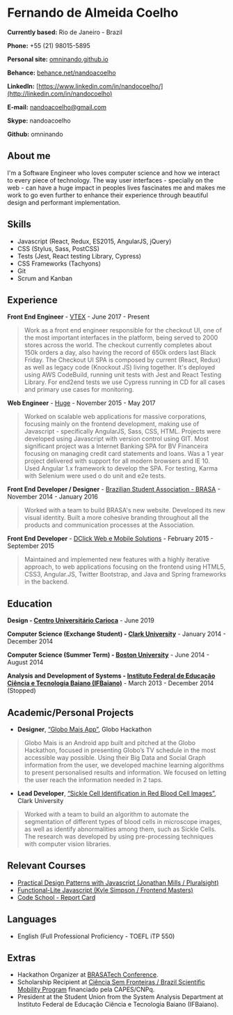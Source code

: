 # Fernando de Almeida Coelho

**Currently based:** Rio de Janeiro - Brazil

**Phone:** +55 (21) 98015-5895

**Personal site:** [omninando.github.io](http://omninando.github.io)

**Behance:** [behance.net/nandoacoelho](http://behance.net/nandoacoelho)

**LinkedIn:** [https://www.linkedin.com/in/nandocoelho/](http://linkedin.com/in/nandocoelho)

**E-mail:** nandoacoelho@gmail.com

**Skype:** nandoacoelho

**Github:** omninando

## About me

I'm a Software Engineer who loves computer science and how we interact to every piece of technology. The way user interfaces - specially on the web - can have a huge impact in peoples lives fascinates me and makes me work to go even further to enhance their experience through beautiful design and performant implementation.

## Skills

* Javascript (React, Redux, ES2015, AngularJS, jQuery)
* CSS (Stylus, Sass, PostCSS)
* Tests (Jest, React testing Library, Cypress)
* CSS Frameworks (Tachyons)
* Git
* Scrum and Kanban

## Experience

**Front End Engineer** - [VTEX](https://www.vtex.com/) - June 2017 - Present

> Work as a front end engineer responsible for the checkout UI, one of the most important interfaces in the platform, being served to 2000 stores across the world. The checkout currently completes about 150k orders a day, also having the record of 650k orders last Black Friday. The Checkout UI SPA is composed by current (React, Redux) as well as legacy code (Knockout JS) living together. It's deployed using AWS CodeBuild, running unit tests with Jest and React Testing Library. For end2end tests we use Cypress running in CD for all cases and primary use cases for monitoring.

**Web Engineer** - [Huge](http://hugeinc.com) - November 2015 - May 2017

> Worked on scalable web applications for massive corporations, focusing mainly on the  frontend development, making use of Javascript - specifically AngularJS, Sass, CSS, HTML. Projects were developed using Javascript with version control using GIT.
> Most significant project was a Internet Banking SPA for BV Financeira focusing on managing credit card statements and loans. Was a 1 year project delivered with support for all modern browsers and IE 10. Used Angular 1.x framework to develop the SPA. For testing, Karma with Selenium were used o do unit and e2e tests.

**Front End Developer / Designer** - [Brazilian Student Association - BRASA](https://www.gobrasa.org/) - November 2014 - January 2016

> Worked with a team to build BRASA's new website. Developed its new visual identity. Built a more cohesive branding throughout all the products and communication processes at the Association.

**Front End Developer** - [DClick Web e Mobile Solutions](http://dclick.com.br) - February 2015 - September 2015

> Maintained and implemented new features with a highly iterative approach, to web applications focusing on the frontend using HTML5, CSS3, Angular.JS, Twitter Bootstrap, and Java and Spring frameworks in the backend.

## Education

**Design - [Centro Universitário Carioca](http://unicarioca.edu.br)** - June 2019

**Computer Science (Exchange Student) - [Clark University](http://clarku.edu)** - January 2014 - December 2014

**Computer Science (Summer Term) - [Boston University](http://bu.edu)** - June 2014 - August 2014

**Analysis and Development of Systems - [Instituto Federal de Educação Ciência e Tecnologia Baiano (IFBaiano)](http://ifbaiano.edu.br/portal/)** - March 2013 - December 2014 (Stopped)

## Academic/Personal Projects

* **Designer**, [“Globo Mais App”](https://www.behance.net/gallery/29591179/Globo-Mais-App), Globo Hackathon

> Globo Mais is an Android app built and pitched at the Globo Hackathon, focused in presenting Globo’s TV schedule in the most accessible way possible. Using their Big Data and Social Graph information from the user, we developed machine learning algorithms to present personalised results and information. We focused on letting the user reach the information needed in 2 taps.

* **Lead Developer**, [“Sickle Cell Identification in Red Blood Cell Images”](http://cs.clarku.edu/~fdealmeidacoelho/FinalProject/), Clark University

> Worked with a team to build an algorithm to automate the segmentation of different types of blood cells in microscope images, as well as identify abnormalities among them, such as Sickle Cells. The research was developed by using pre-processing techniques with computer vision libraries.

## Relevant Courses

* [Practical Design Patterns with Javascript (Jonathan Mills / Pluralsight)](https://www.pluralsight.com/courses/javascript-practical-design-patterns)
* [Functional-Lite Javascript (Kyle Simpson / Frontend Masters)](https://frontendmasters.com/courses/functional-js-lite/)
* [Code School - Report Card](https://www.codeschool.com/users/2067099)

## Languages

* English (Full Professional Proficiency - TOEFL iTP 550)

## Extras

* Hackathon Organizer at [BRASATech Conference](http://brasatech.org/).
* Scholarship Recipient at [Ciência Sem Fronteiras / Brazil Scientific Mobility Program](http://www.cienciasemfronteiras.gov.br/) financiado pela CAPES/CNPq.
* President at the Student Union from the System Analysis Department at Instituto Federal de Educação Ciência e Tecnologia Baiano (IFBaiano).
